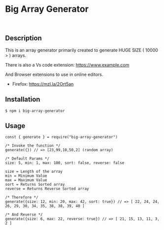 # Big Array Generator

<p>&nbsp;</p>

## Description

This is an array generator primarily created to generate HUGE SIZE ( 10000 > ) arrays.

There is also a Vs code extension: https://www.example.com

And Browser extensions to use in online editors.

- Firefox: https://mzl.la/2Ort5an

## Installation

```
$ npm i big-array-generator
```

## Usage

```
const { generate } = require("big-array-generator")

/* Invoke the function */
generate({}) // => [23,99,10,50,2] (random array)
```

```
/* Default Params */
size: 5, min: 1, max: 100, sort: false, reverse: false

size = Length of the array
min = Minimum Value
max = Maximum Value
sort = Returns Sorted array
reverse = Returns Reverse Sorted array

/* Therefore */
generate({size: 12, min: 20, max: 42, sort: true}) // => [ 22, 24, 24, 26, 29, 30, 34, 35, 38, 38, 39, 40 ]

/* And Reverse */
generate({size: 6, max: 22, reverse: true}) // => [ 21, 15, 13, 11, 3, 2 ]

```
